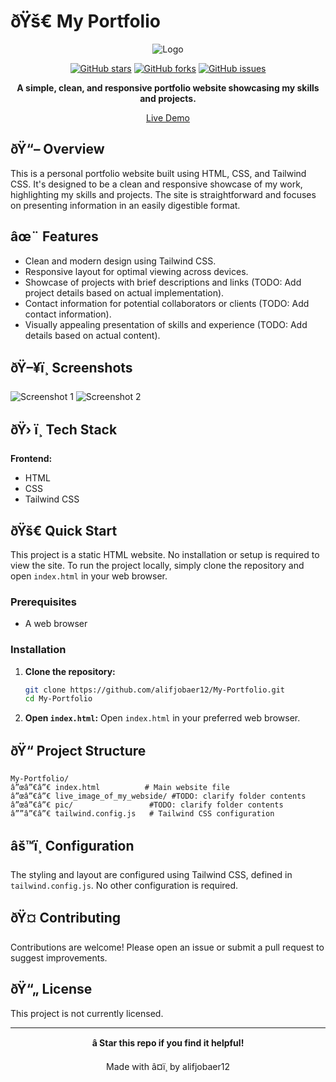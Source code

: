 # ðŸš€ My Portfolio

<div align="center">

![Logo](path-to-logo) <!-- TODO: Add project logo -->

[![GitHub stars](https://img.shields.io/github/stars/alifjobaer12/My-Portfolio?style=for-the-badge)](https://github.com/alifjobaer12/My-Portfolio/stargazers)
[![GitHub forks](https://img.shields.io/github/forks/alifjobaer12/My-Portfolio?style=for-the-badge)](https://github.com/alifjobaer12/My-Portfolio/network)
[![GitHub issues](https://img.shields.io/github/issues/alifjobaer12/My-Portfolio?style=for-the-badge)](https://github.com/alifjobaer12/My-Portfolio/issues)

**A simple, clean, and responsive portfolio website showcasing my skills and projects.**

[Live Demo](https://TODO:AddLiveDemoLink) <!-- TODO: Add live demo link --> 

</div>

## ðŸ“– Overview

This is a personal portfolio website built using HTML, CSS, and Tailwind CSS.  It's designed to be a clean and responsive showcase of my work, highlighting my skills and projects. The site is straightforward and focuses on presenting information in an easily digestible format.

## âœ¨ Features

- Clean and modern design using Tailwind CSS.
- Responsive layout for optimal viewing across devices.
- Showcase of projects with brief descriptions and links (TODO:  Add project details based on actual implementation).
- Contact information for potential collaborators or clients (TODO: Add contact information).
-  Visually appealing presentation of skills and experience (TODO: Add details based on actual content).


## ðŸ–¥ï¸ Screenshots

![Screenshot 1](path-to-screenshot) <!-- TODO: Add actual screenshots -->
![Screenshot 2](path-to-screenshot) <!-- TODO: Add mobile screenshots -->


## ðŸ› ï¸ Tech Stack

**Frontend:**

- HTML
- CSS
- Tailwind CSS


## ðŸš€ Quick Start

This project is a static HTML website. No installation or setup is required to view the site.  To run the project locally, simply clone the repository and open `index.html` in your web browser.

### Prerequisites
- A web browser


### Installation

1. **Clone the repository:**
   ```bash
   git clone https://github.com/alifjobaer12/My-Portfolio.git
   cd My-Portfolio
   ```

2. **Open `index.html`:** Open `index.html` in your preferred web browser.


## ðŸ“ Project Structure

```
My-Portfolio/
â”œâ”€â”€ index.html          # Main website file
â”œâ”€â”€ live_image_of_my_webside/ #TODO: clarify folder contents
â”œâ”€â”€ pic/                 #TODO: clarify folder contents
â””â”€â”€ tailwind.config.js   # Tailwind CSS configuration
```

## âš™ï¸ Configuration

The styling and layout are configured using Tailwind CSS, defined in `tailwind.config.js`. No other configuration is required.

## ðŸ¤ Contributing

Contributions are welcome! Please open an issue or submit a pull request to suggest improvements.

## ðŸ“„ License

This project is not currently licensed.  <!-- TODO: Add a license -->

---

<div align="center">

**â­ Star this repo if you find it helpful!**

Made with â¤ï¸ by alifjobaer12 <!-- TODO: Add author name -->

</div>
